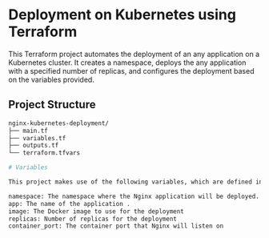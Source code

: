 # Deployment on Kubernetes using Terraform

This Terraform project automates the deployment of an any application on a Kubernetes cluster. It creates a namespace, deploys the any application with a specified number of replicas, and configures the deployment based on the variables provided.

## Project Structure

```bash
nginx-kubernetes-deployment/
├── main.tf            
├── variables.tf       
├── outputs.tf         
└── terraform.tfvars  

# Variables

This project makes use of the following variables, which are defined in variables.tf:

namespace: The namespace where the Nginx application will be deployed.
app: The name of the application .
image: The Docker image to use for the deployment 
replicas: Number of replicas for the deployment 
container_port: The container port that Nginx will listen on
